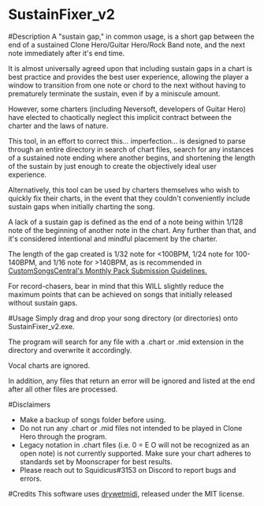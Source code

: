 # SustainFixer_v2

#Description
A "sustain gap," in common usage, is a short gap between the end of a sustained Clone Hero/Guitar Hero/Rock Band note, and the next note immediately after it's end time.

It is almost universally agreed upon that including sustain gaps in a chart is best practice and provides the best user experience, allowing the player a window to transition from one note or chord to the next without having to prematurely terminate the sustain, even if by a miniscule amount.
 
However, some charters (including Neversoft, developers of Guitar Hero) have elected to chaotically neglect this implicit contract between the charter and the laws of nature.

This tool, in an effort to correct this... imperfection... is designed to parse through an entire directory in search of chart files, search for any instances of a sustained note ending where another begins, and shortening the length of the sustain by just enough to create the objectively ideal user experience.
 
Alternatively, this tool can be used by charters themselves who wish to quickly fix their charts, in the event that they couldn't conveniently include sustain gaps when initially charting the song.
 
A lack of a sustain gap is defined as the end of a note being within 1/128 note of the beginning of another note in the chart. Any further than that, and it's considered intentional and mindful placement by the charter.

The length of the gap created is 1/32 note for <100BPM, 1/24 note for 100-140BPM, and 1/16 note for >140BPM, as is recommended in [CustomSongsCentral's Monthly Pack Submission Guidelines.](https://customsongscentral.com/monthly-pack-submission-guidelines/)

For record-chasers, bear in mind that this WILL slightly reduce the maximum points that can be achieved on songs that initially released without sustain gaps.
 
#Usage
Simply drag and drop your song directory (or directories) onto SustainFixer_v2.exe.

The program will search for any file with a .chart or .mid extension in the directory and overwrite it accordingly.

Vocal charts are ignored.

In addition, any files that return an error will be ignored and listed at the end after all other files are processed.

#Disclaimers
* Make a backup of songs folder before using.
* Do not run any .chart or .mid files not intended to be played in Clone Hero through the program.
* Legacy notation in .chart files (i.e. 0 = E O will not be recognized as an open note) is not currently supported. Make sure your chart adheres to standards set by Moonscraper for best results.
* Please reach out to Squidicus#3153 on Discord to report bugs and errors.

#Credits
This software uses [drywetmidi](https://github.com/melanchall/drywetmidi), released under the MIT license.
